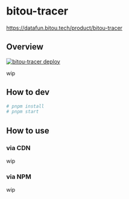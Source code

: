 # bitou-tracer

https://datafun.bitou.tech/product/bitou-tracer

## Overview

[![bitou-tracer deploy](https://github.com/Alfred-Lau/bitou-tracer/actions/workflows/deploy.yml/badge.svg?branch=feature%2Fpnpm)](https://github.com/Alfred-Lau/bitou-tracer/actions/workflows/deploy.yml)

wip

## How to dev

```bash
# pnpm install
# pnpm start
```

## How to use

### via CDN

wip

### via NPM

wip
